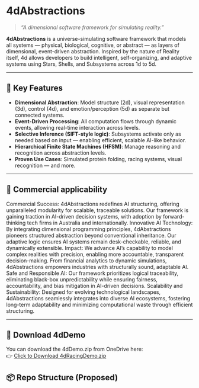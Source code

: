 # 4dAbstractions

> *“A dimensional software framework for simulating reality.”*

**4dAbstractions** is a universe-simulating software framework that models all systems — physical, biological, cognitive, or abstract — as layers of dimensional, event-driven abstraction. Inspired by the nature of Reality itself, 4d allows developers to build intelligent, self-organizing, and adaptive systems using Stars, Shells, and Subsystems across 1d to 5d.

---

## 🧠 Key Features

- **Dimensional Abstraction**: Model structure (2d), visual representation (3d), control (4d), and emotion/perception (5d) as separate but connected systems.
- **Event-Driven Processing**: All computation flows through dynamic events, allowing real-time interaction across levels.
- **Selective Inference (SIFT-style logic)**: Subsystems activate only as needed based on input — enabling efficient, scalable AI-like behavior.
- **Hierarchical Finite State Machines (HFSM)**: Manage reasoning and recognition across abstraction levels.
- **Proven Use Cases**: Simulated protein folding, racing systems, visual recognition — and more.

---
## 🧠 Commercial applicability

Commercial Success:
4dAbstractions redefines AI structuring, offering unparalleled modularity for scalable, traceable solutions. Our framework is gaining traction in AI-driven decision systems, with adoption by forward-thinking tech firms in Australia and internationally.
Innovative AI Technology:
By integrating dimensional programming principles, 4dAbstractions pioneers structured abstraction beyond conventional inheritance. Our adaptive logic ensures AI systems remain desk-checkable, reliable, and dynamically extensible.
Impact:
We advance AI’s capability to model complex realities with precision, enabling more accountable, transparent decision-making. From financial analytics to dynamic simulations, 4dAbstractions empowers industries with structurally sound, adaptable AI.
Safe and Responsible AI:
Our framework prioritizes logical traceability, eliminating black-box unpredictability while ensuring fairness, accountability, and bias mitigation in AI-driven decisions.
Scalability and Sustainability:
Designed for evolving technological landscapes, 4dAbstractions seamlessly integrates into diverse AI ecosystems, fostering long-term adaptability and minimizing computational waste through efficient structuring.

---
## 🔽 Download 4dDemo

You can download the 4dDemo.zip from OneDrive here:  
👉 [Click to Download 4dRacingDemo.zip](https://1drv.ms/u/s!AkkAzGDByUeBrKdaZQvaHj05G0E0pQ?e=4hf6PY)
## 📦 Repo Structure (Proposed)

